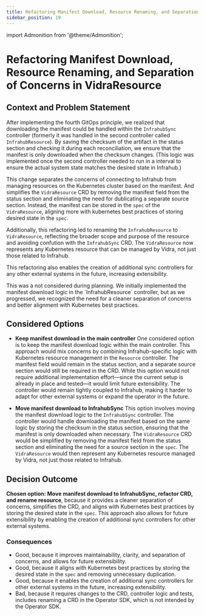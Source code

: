 ```yaml
---
title: Refactoring Manifest Download, Resource Renaming, and Separation of Concerns in VidraResource
sidebar_position: 19
---
```

import Admonition from '@theme/Admonition';

# Refactoring Manifest Download, Resource Renaming, and Separation of Concerns in VidraResource

## Context and Problem Statement

After implementing the fourth GitOps principle, we realized that downloading the manifest could be handled within the `InfrahubSync` controller (formerly it was handled in the second controller called `InfrahubResource`). By saving the checksum of the artifact in the status section and checking it during each reconciliation, we ensure that the manifest is only downloaded when the checksum changes. (This logic was implemented once the second controller needed to run in a interval to ensure the actual system state matches the desired state in Infrahub.)

This change separates the concerns of connecting to Infrahub from managing resources on the Kubernetes cluster based on the manifest. And simplifies the `VidraResource` CRD by removing the manifest field from the status section and eliminating the need for dublicating a separate source section. Instead, the manifest can be stored in the `spec` of the `VidraResource`, aligning more with kubernetes best practices of storing desired state in the `spec`.

Additionally, this refactoring led to renaming the `InfrahubResource` to `VidraResource`, reflecting the broader scope and purpose of the resource and avoiding confution with the `InfrahubSync` CRD. The `VidraResource` now represents any Kubernetes resource that can be managed by Vidra, not just those related to Infrahub.

This refactoring also enables the creation of additional sync controllers for any other external systems in the future, increasing extensibility.

<Admonition type="note" title="Note">
This was a not considered during planning. We initially implemented the manifest download logic in the `InfrahubResource` controller, but as we progressed, we recognized the need for a cleaner separation of concerns and better alignment with Kubernetes best practices.
</Admonition>

## Considered Options

* **Keep manifest download in the main controller**
  One considered option is to keep the manifest download logic within the main controller. This approach would mix concerns by combining Infrahub-specific logic with Kubernetes resource management in the `Resource` controller. The manifest field would remain in the status section, and a separate source section would still be required in the CRD. While this option would not require additional implementation effort—since the current setup is already in place and tested—it would limit future extensibility. The controller would remain tightly coupled to Infrahub, making it harder to adapt for other external systems or expand the operator in the future.

* **Move manifest download to InfrahubSync**
  This option involves moving the manifest download logic to the `InfrahubSync` controller. The controller would handle downloading the manifest based on the same logic by storing the checksum in the status section, ensuring that the manifest is only downloaded when necessary. The `VidraResource` CRD would be simplified by removing the manifest field from the status section and eliminating the need for a source section in the `spec`. The `VidraResource` would then represent any Kubernetes resource managed by Vidra, not just those related to Infrahub.

## Decision Outcome

**Chosen option: Move manifest download to InfrahubSync, refactor CRD, and rename resource**, because it provides a cleaner separation of concerns, simplifies the CRD, and aligns with Kubernetes best practices by storing the desired state in the `spec`. This approach also allows for future extensibility by enabling the creation of additional sync controllers for other external systems.  

### Consequences

* Good, because it improves maintainability, clarity, and separation of concerns, and allows for future extensibility.
* Good, because it aligns with Kubernetes best practices by storing the desired state in the `spec` and removing unnecessary duplication.
* Good, because it enables the creation of additional sync controllers for other external systems in the future, increasing extensibility.
* Bad, because it requires changes to the CRD, controller logic and tests, includes renaming a CRD in the Operator SDK, which is not intended by the Operator SDK.